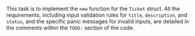 This task is to implement the `new` function for the `Ticket` struct. 
All the requirements, including input validation rules for `title`, `description`, and `status`, and the specific panic messages for invalid inputs, are detailed in the comments within the `TODO:` section of the code.